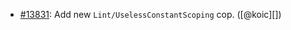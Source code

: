 * [#13831](https://github.com/rubocop/rubocop/pull/13831): Add new `Lint/UselessConstantScoping` cop. ([@koic][])
